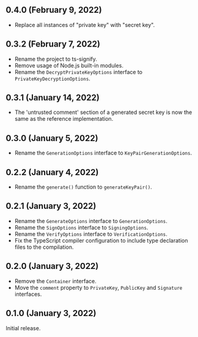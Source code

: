 ## 0.4.0 (February 9, 2022)

- Replace all instances of "private key" with "secret key".

## 0.3.2 (February 7, 2022)

- Rename the project to ts-signify.
- Remove usage of Node.js built-in modules.
- Rename the `DecryptPrivateKeyOptions` interface to
  `PrivateKeyDecryptionOptions`.

## 0.3.1 (January 14, 2022)

- The 'untrusted comment' section of a generated secret key is now the same as
  the reference implementation.

## 0.3.0 (January 5, 2022)

- Rename the `GenerationOptions` interface to `KeyPairGenerationOptions`.

## 0.2.2 (January 4, 2022)

- Rename the `generate()` function to `generateKeyPair()`.

## 0.2.1 (January 3, 2022)

- Rename the `GenerateOptions` interface to `GenerationOptions`.
- Rename the `SignOptions` interface to `SigningOptions`.
- Rename the `VerifyOptions` interface to `VerificationOptions`.
- Fix the TypeScript compiler configuration to include type declaration files to
  the compilation.

## 0.2.0 (January 3, 2022)

- Remove the `Container` interface.
- Move the `comment` property to `PrivateKey`, `PublicKey` and `Signature`
  interfaces.

## 0.1.0 (January 3, 2022)

Initial release.
